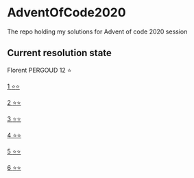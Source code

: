 # AdventOfCode2020

The repo holding my solutions for Advent of code 2020 session

## Current resolution state

Florent PERGOUD 12 :star:

[1 :star::star:](src/Day%201)

[2 :star::star:](src/Day%202)

[3 :star::star:](src/Day%203)

[4 :star::star:](src/Day%204)

[5 :star::star:](src/Day5)

[6 :star::star:](src/Day6)
